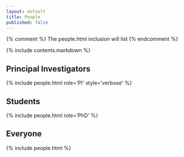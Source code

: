 ```yaml
---
layout: default
title: People
published: false
---
```


{% comment %}
The people.html inclusion will list 
{% endcomment %}

{% include contents.markdown %}

Principal Investigators
-----------------------

{% include people.html role='PI' style='verbose' %}

Students
--------

{% include people.html role='PhD' %}

Everyone
--------

{% include people.html %}
